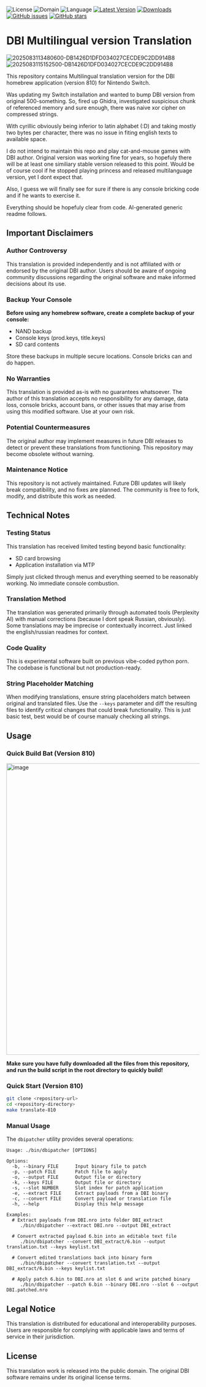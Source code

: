 ![License](https://img.shields.io/badge/license-GPLv2.0-brightgreen.svg)
![Domain](https://img.shields.io/badge/Software%20Development-blue.svg)
![Language](https://img.shields.io/badge/Language-C%20%2F%20C%2B%2B-lightgrey.svg)
[![Latest Version](https://img.shields.io/github/v/release/sskyNS/DBIPatcher?label=latest%20version&color=blue)](https://github.com/sskyNS/DBIPatcher/releases/latest)
[![Downloads](https://img.shields.io/github/downloads/sskyNS/DBIPatcher/total?color=6f42c1)](https://github.com/sskyNS/DBIPatcher/graphs/traffic)
[![GitHub issues](https://img.shields.io/github/issues/sskyNS/DBIPatcher?color=222222)](https://github.com/sskyNS/DBIPatcher/issues)
[![GitHub stars](https://img.shields.io/github/stars/sskyNS/DBIPatcher)](https://github.com/sskyNS/DBIPatcher/stargazers)

# DBI Multilingual version Translation
![2025083113480600-DB1426D1DFD034027CECDE9C2DD914B8](https://github.com/user-attachments/assets/8180edf0-c2eb-4573-b449-0f86138f5065)
![2025083115152500-DB1426D1DFD034027CECDE9C2DD914B8](https://github.com/user-attachments/assets/36725a1d-8a40-4a8c-919d-62972dbccfb0)

This repository contains Multilingual translation version for the DBI homebrew application (version 810) for Nintendo Switch.

Was updating my Switch installation and wanted to bump DBI version from original 500-something. So, fired up Ghidra, 
investigated suspicious chunk of referenced memory and sure enough, there was naive xor cipher on compressed strings.

With cyrillic obviously being inferior to latin alphabet (:D) and taking mostly two bytes per character, there was no 
issue in fiting english texts to available space.

I do not intend to maintain this repo and play cat-and-mouse games with DBI author. Original version was working fine 
for years, so hopefuly there will be at least one similiary stable version released to this point. Would be of course
cool if he stopped playing princess and released multilanguage version, yet I dont expect that.

Also, I guess we will finally see for sure if there is any console bricking code and if he wants to exercise it.

Everything should be hopefuly clear from code. AI-generated generic readme follows.

## Important Disclaimers

### Author Controversy
This translation is provided independently and is not affiliated with or endorsed by the original DBI author. Users should be aware of ongoing community discussions regarding the original software and make informed decisions about its use.

### Backup Your Console
**Before using any homebrew software, create a complete backup of your console:**
- NAND backup
- Console keys (prod.keys, title.keys)
- SD card contents

Store these backups in multiple secure locations. Console bricks can and do happen.

### No Warranties
This translation is provided as-is with no guarantees whatsoever. The author of this translation accepts no responsibility for any damage, data loss, console bricks, account bans, or other issues that may arise from using this modified software. Use at your own risk.

### Potential Countermeasures
The original author may implement measures in future DBI releases to detect or prevent these translations from functioning. This repository may become obsolete without warning.

### Maintenance Notice
This repository is not actively maintained. Future DBI updates will likely break compatibility, and no fixes are planned. The community is free to fork, modify, and distribute this work as needed.

## Technical Notes

### Testing Status
This translation has received limited testing beyond basic functionality:
- SD card browsing
- Application installation via MTP

Simply just clicked through menus and everything seemed to be reasonably working. No immediate console combustion.

### Translation Method
The translation was generated primarily through automated tools (Perplexity AI) with manual corrections (because I dont speak Russian, obviously). 
Some translations may be imprecise or contextually incorrect. Just linked the english/russian readmes for context.

### Code Quality
This is experimental software built on previous vibe-coded python porn. The codebase is functional but not production-ready.

### String Placeholder Matching
When modifying translations, ensure string placeholders match between original and translated files. Use the `--keys` parameter 
and diff the resulting files to identify critical changes that could break functionality. This is just basic test, best
would be of course manualy checking all strings.

## Usage
### Quick Build Bat (Version 810)

<img width="1479" height="760" alt="image" src="https://github.com/user-attachments/assets/c8c3599b-3060-47ca-a590-8579694b408e" />

**Make sure you have fully downloaded all the files from this repository, and run the build script in the root directory to quickly build!**

### Quick Start (Version 810)
```bash
git clone <repository-url>
cd <repository-directory>
make translate-810
```

### Manual Usage
The `dbipatcher` utility provides several operations:

```
Usage: ./bin/dbipatcher [OPTIONS]

Options:
  -b, --binary FILE      Input binary file to patch
  -p, --patch FILE       Patch file to apply
  -o, --output FILE      Output file or directory
  -k, --keys FILE        Output file or directory
  -s, --slot NUMBER      Slot index for patch application
  -e, --extract FILE     Extract payloads from a DBI binary
  -c, --convert FILE     Convert payload or translation file
  -h, --help             Display this help message

Examples:
  # Extract payloads from DBI.nro into folder DBI_extract
     ./bin/dbipatcher --extract DBI.nro --output DBI_extract

  # Convert extracted payload 6.bin into an editable text file
     ./bin/dbipatcher --convert DBI_extract/6.bin --output translation.txt --keys keylist.txt

  # Convert edited translations back into binary form
     ./bin/dbipatcher --convert translation.txt --output DBI_extract/6.bin --keys keylist.txt

  # Apply patch 6.bin to DBI.nro at slot 6 and write patched binary
     ./bin/dbipatcher --patch 6.bin --binary DBI.nro --slot 6 --output DBI.patched.nro
```

## Legal Notice

This translation is distributed for educational and interoperability purposes. Users are responsible for complying with applicable laws and terms of service in their jurisdiction.

## License

This translation work is released into the public domain. The original DBI software remains under its original license terms.
